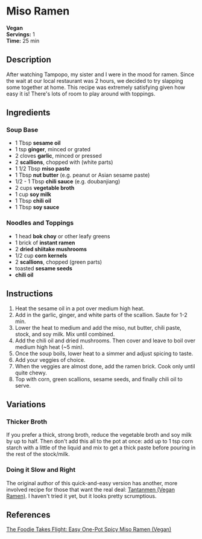 # Miso Ramen

**Vegan**  
**Servings:** 1  
**Time:** 25 min

## Description

After watching Tampopo, my sister and I were in the mood for ramen. Since the wait at our local restaurant was 2 hours, we decided to try slapping some together at home. This recipe was extremely satisfying given how easy it is! There's lots of room to play around with toppings.

## Ingredients

### Soup Base
- 1 Tbsp **sesame oil**
- 1 tsp **ginger**, minced or grated
- 2 cloves **garlic**, minced or pressed
- 2 **scallions**, chopped with (white parts)
- 1 1/2 Tbsp **miso paste**
- 1 Tbsp **nut butter** (e.g. peanut or Asian sesame paste)
- 1/2 - 1 Tbsp **chili sauce** (e.g. doubanjiang)
- 2 cups **vegetable broth**
- 1 cup **soy milk**
- 1 Tbsp **chili oil**
- 1 Tbsp **soy sauce**

### Noodles and Toppings
- 1 head **bok choy** or other leafy greens
- 1 brick of **instant ramen**
- 2 **dried shiitake mushrooms**
- 1/2 cup **corn kernels**
- 2 **scallions**, chopped (green parts)
- toasted **sesame seeds**
- **chili oil**

## Instructions

1. Heat the sesame oil in a pot over medium high heat.
1. Add in the garlic, ginger, and white parts of the scallion. Saute for 1-2 min.
1. Lower the heat to medium and add the miso, nut butter, chili paste, stock, and soy milk. Mix until combined.
1. Add the chili oil and dried mushrooms. Then cover and leave to boil over medium high heat (~5 min).
1. Once the soup boils, lower heat to a simmer and adjust spicing to taste. 
1. Add your veggies of choice.
1. When the veggies are almost done, add the ramen brick. Cook only until quite chewy.
1. Top with corn, green scallions, sesame seeds, and finally chili oil to serve.

## Variations

### Thicker Broth

If you prefer a thick, strong broth, reduce the vegetable broth and soy milk by up to half. Then don't add this all to the pot at once: add up to 1 tsp corn starch with a little of the liquid and mix to get a thick paste before pouring in the rest of the stock/milk.

### Doing it Slow and Right

The original author of this quick-and-easy version has another, more involved recipe for those that want the real deal: [Tantanmen (Vegan Ramen)](https://thefoodietakesflight.com/tantanmen-vegan-ramen-recipe/). I haven't tried it yet, but it looks pretty scrumptious.

## References

[The Foodie Takes Flight: Easy One-Pot Spicy Miso Ramen (Vegan)](https://thefoodietakesflight.com/one-pot-spicy-miso-ramen-vegan/)
